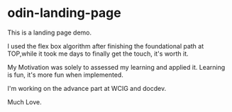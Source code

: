 # odin-landing-page
This is a landing page demo.

I used the flex box algorithm after finishing the foundational path at TOP,while it took me days to finally get the touch, it's worth it.

My Motivation was solely to assessed my learning and applied it. Learning is fun, it's more fun when implemented. 

I'm working on the advance part at WCIG and docdev.

Much Love.
